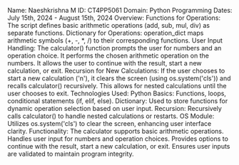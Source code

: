 Name: Naeshkrishna M
ID: CT4PP5061
Domain: Python Programming
Dates: July 15th, 2024 - August 15th, 2024
Overview:
Functions for Operations: The script defines basic arithmetic operations (add, sub, mul, div) as separate functions.
Dictionary for Operations: operation_dict maps arithmetic symbols (+, -, *, /) to their corresponding functions.
User Input Handling:
The calculator() function prompts the user for numbers and an operation choice.
It performs the chosen arithmetic operation on the numbers.
It allows the user to continue with the result, start a new calculation, or exit.
Recursion for New Calculations:
If the user chooses to start a new calculation ('n'), it clears the screen (using os.system('cls')) and recalls calculator() recursively.
This allows for nested calculations until the user chooses to exit.
Technologies Used:
Python Basics: Functions, loops, conditional statements (if, elif, else).
Dictionary: Used to store functions for dynamic operation selection based on user input.
Recursion: Recursively calls calculator() to handle nested calculations or restarts.
OS Module: Utilizes os.system('cls') to clear the screen, enhancing user interface clarity.
Functionality:
The calculator supports basic arithmetic operations.
Handles user input for numbers and operation choices.
Provides options to continue with the result, start a new calculation, or exit.
Ensures user inputs are validated to maintain program integrity.

